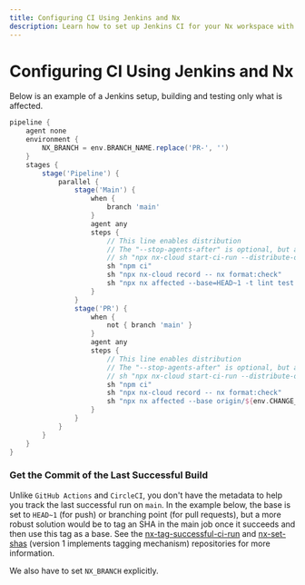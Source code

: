 ```yaml
---
title: Configuring CI Using Jenkins and Nx
description: Learn how to set up Jenkins CI for your Nx workspace with examples of Groovy pipeline configuration for building and testing affected projects efficiently.
---
```


# Configuring CI Using Jenkins and Nx

Below is an example of a Jenkins setup, building and testing only what is affected.

```groovy
pipeline {
    agent none
    environment {
        NX_BRANCH = env.BRANCH_NAME.replace('PR-', '')
    }
    stages {
        stage('Pipeline') {
            parallel {
                stage('Main') {
                    when {
                        branch 'main'
                    }
                    agent any
                    steps {
                        // This line enables distribution
                        // The "--stop-agents-after" is optional, but allows idle agents to shut down once the "e2e-ci" targets have been requested
                        // sh "npx nx-cloud start-ci-run --distribute-on='3 linux-medium-js' --stop-agents-after='e2e-ci'"
                        sh "npm ci"
                        sh "npx nx-cloud record -- nx format:check"
                        sh "npx nx affected --base=HEAD~1 -t lint test build e2e-ci"
                    }
                }
                stage('PR') {
                    when {
                        not { branch 'main' }
                    }
                    agent any
                    steps {
                        // This line enables distribution
                        // The "--stop-agents-after" is optional, but allows idle agents to shut down once the "e2e-ci" targets have been requested
                        // sh "npx nx-cloud start-ci-run --distribute-on='3 linux-medium-js' --stop-agents-after='e2e-ci'"
                        sh "npm ci"
                        sh "npx nx-cloud record -- nx format:check"
                        sh "npx nx affected --base origin/${env.CHANGE_TARGET} -t lint test build e2e-ci"
                    }
                }
            }
        }
    }
}
```

### Get the Commit of the Last Successful Build

Unlike `GitHub Actions` and `CircleCI`, you don't have the metadata to help you track the last successful run on `main`. In the example below, the base is set to `HEAD~1` (for push) or branching point (for pull requests), but a more robust solution would be to tag an SHA in the main job once it succeeds and then use this tag as a base. See the [nx-tag-successful-ci-run](https://github.com/nrwl/nx-tag-successful-ci-run) and [nx-set-shas](https://github.com/nrwl/nx-set-shas) (version 1 implements tagging mechanism) repositories for more information.

We also have to set `NX_BRANCH` explicitly.
